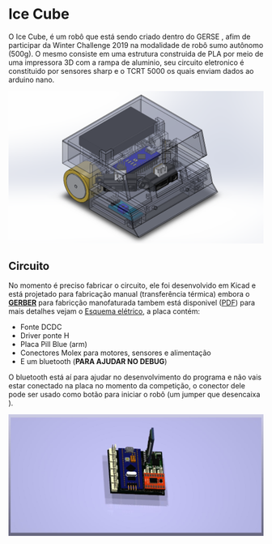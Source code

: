 # Ice Cube

O Ice Cube, é um robô que está sendo criado dentro do GERSE , afim de participar da Winter Challenge 2019 na modalidade de robô sumo autônomo (500g). O mesmo consiste em uma estrutura construida de PLA por meio de uma impressora 3D com a rampa  de aluminio, seu circuito eletronico é constituido por sensores sharp e o TCRT 5000 os quais enviam dados ao arduino nano.

![](outros/60261105_320302621995422_9203733054080679936_n_(1)-c8908fef-fb44-4726-a7ee-6ff4da8cfbdd.png)

## **Circuito**
 
No momento é preciso fabricar o circuito, ele foi desenvolvido em Kicad e está projetado para fabricação manual (transferência térmica) embora o **[GERBER](circuito/PCB)** para fabricção manofaturada tambem está disponivel ([PDF](circuito/PCB/PCB.pdf))   para mais detalhes vejam o [Esquema elétrico](https://github.com/gerse-ifsp-campus-guarulhos/Ice-Cube/blob/master/circuito/Documentacao/esquematico.pdf), a placa contém:
 
* Fonte DCDC
* Driver ponte H
* Placa Pill Blue (arm)
* Conectores Molex para motores, sensores e alimentação
* E um bluetooth (**PARA AJUDAR NO DEBUG**)
 
O bluetooth está aí para ajudar no desenvolvimento do programa e não vais estar conectado na placa no momento da competição, o conector dele pode ser usado como botão para iniciar o robô (um jumper que desencaixa ).




![imagem 3d da pcb](outros/pcb1.jpg)
